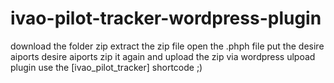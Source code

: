 # ivao-pilot-tracker-wordpress-plugin 
download the folder zip 
extract the zip file 
open the .phph file 
put the desire aiports desire aiports 
zip it again and upload the zip via wordpress ulpoad plugin 
use the [ivao_pilot_tracker] shortcode ;)
